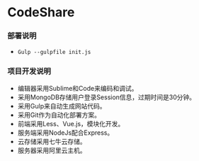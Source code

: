 # CodeShare

### 部署说明

- `Gulp --gulpfile init.js`

### 项目开发说明

- 编辑器采用Sublime和Code来编码和调试。
- 采用MongoDB存储用户登录Session信息，过期时间是30分钟。
- 采用Gulp来自动生成网站代码。
- 采用Git作为自动化部署方案。
- 前端采用Less、Vue.js，模块化开发。
- 服务端采用NodeJs配合Express。
- 云存储采用七牛云存储。
- 服务器采用阿里云主机。
